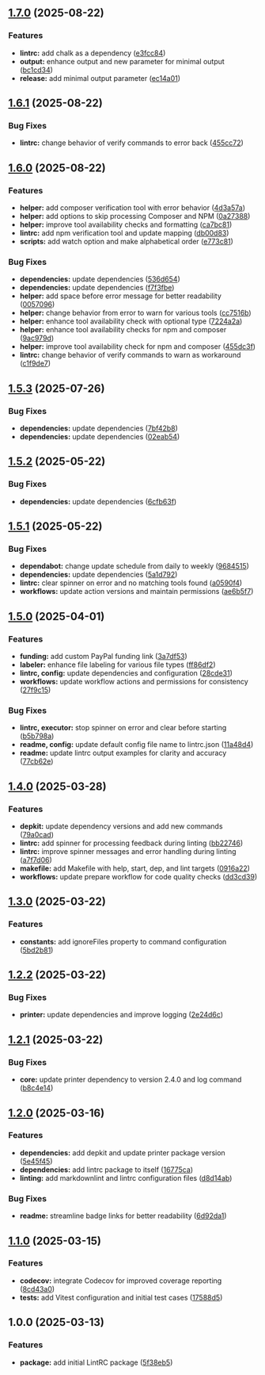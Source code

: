 ## [1.7.0](https://github.com/SP-Packages/lintrc/compare/v1.6.1...v1.7.0) (2025-08-22)

### Features

* **lintrc:** add chalk as a dependency ([e3fcc84](https://github.com/SP-Packages/lintrc/commit/e3fcc842d25c35775bc6d4c3b65802544ae65d0b))
* **output:** enhance output and new parameter for minimal output ([bc1cd34](https://github.com/SP-Packages/lintrc/commit/bc1cd34aa78ba56be07611759c22cb7f16bd4674))
* **release:** add minimal output parameter ([ec14a01](https://github.com/SP-Packages/lintrc/commit/ec14a01164d804759d1aa1e7319183ff39270aed))

## [1.6.1](https://github.com/SP-Packages/lintrc/compare/v1.6.0...v1.6.1) (2025-08-22)

### Bug Fixes

* **lintrc:** change behavior of  verify commands to error back ([455cc72](https://github.com/SP-Packages/lintrc/commit/455cc727040cf7da8076dc947f0d391583ecbb1b))

## [1.6.0](https://github.com/SP-Packages/lintrc/compare/v1.5.3...v1.6.0) (2025-08-22)

### Features

* **helper:** add composer verification tool with error behavior ([4d3a57a](https://github.com/SP-Packages/lintrc/commit/4d3a57a698b5bcf95a18d9fddac7828b0b6ada75))
* **helper:** add options to skip processing Composer and NPM ([0a27388](https://github.com/SP-Packages/lintrc/commit/0a27388de96a57ac9bead58882753f67b93f7acf))
* **helper:** improve tool availability checks and formatting ([ca7bc81](https://github.com/SP-Packages/lintrc/commit/ca7bc81357f3df4a70a2e5a0a2cda18e4798bf96))
* **lintrc:** add npm verification tool and update mapping ([db00d83](https://github.com/SP-Packages/lintrc/commit/db00d837023d3a74b9dafe4728487323597228e9))
* **scripts:** add watch option and make alphabetical order ([e773c81](https://github.com/SP-Packages/lintrc/commit/e773c8136e3e2d07eba4453667c593a48c651848))

### Bug Fixes

* **dependencies:** update dependencies ([536d654](https://github.com/SP-Packages/lintrc/commit/536d654da196490f48bf86fcfb3bcbc7e4270582))
* **dependencies:** update dependencies ([f7f3fbe](https://github.com/SP-Packages/lintrc/commit/f7f3fbee8426f13668691253203d9638dbfbb560))
* **helper:** add space before error message for better readability ([0057096](https://github.com/SP-Packages/lintrc/commit/0057096569e2094cb38f7c54cff27ff9661f4fb1))
* **helper:** change behavior from error to warn for various tools ([cc7516b](https://github.com/SP-Packages/lintrc/commit/cc7516b4bdbb1b0953cfb06bf6bc3224166bad0f))
* **helper:** enhance tool availability check with optional type ([7224a2a](https://github.com/SP-Packages/lintrc/commit/7224a2a3a07265f089f1aaf909bdb90d873bcb36))
* **helper:** enhance tool availability checks for npm and composer ([9ac979d](https://github.com/SP-Packages/lintrc/commit/9ac979d514fd98d2fb9f2266959e8f13e6ddda13))
* **helper:** improve tool availability check for npm and composer ([455dc3f](https://github.com/SP-Packages/lintrc/commit/455dc3fab4ec9995f4e6152da5de699bd78967a8))
* **lintrc:** change behavior of  verify commands to warn as workaround ([c1f9de7](https://github.com/SP-Packages/lintrc/commit/c1f9de7f454ab9b33491874113ce28524979bc61))

## [1.5.3](https://github.com/SP-Packages/lintrc/compare/v1.5.2...v1.5.3) (2025-07-26)

### Bug Fixes

* **dependencies:** update dependencies ([7bf42b8](https://github.com/SP-Packages/lintrc/commit/7bf42b820203947ce695bf22a595ef463299dd62))
* **dependencies:** update dependencies ([02eab54](https://github.com/SP-Packages/lintrc/commit/02eab54c2f8f3ec787e6029ca4ce36a25ff38e07))

## [1.5.2](https://github.com/SP-Packages/lintrc/compare/v1.5.1...v1.5.2) (2025-05-22)

### Bug Fixes

* **dependencies:** update dependencies ([6cfb63f](https://github.com/SP-Packages/lintrc/commit/6cfb63f19c5c3d4ee20fc182e9746c09a28599f7))

## [1.5.1](https://github.com/SP-Packages/lintrc/compare/v1.5.0...v1.5.1) (2025-05-22)

### Bug Fixes

* **dependabot:** change update schedule from daily to weekly ([9684515](https://github.com/SP-Packages/lintrc/commit/96845158c7ef60292eb78c75f143462c46480471))
* **dependencies:** update dependencies ([5a1d792](https://github.com/SP-Packages/lintrc/commit/5a1d7925ac82ec576ae8aab8b3c1f5d2ca9586e6))
* **lintrc:** clear spinner on error and no matching tools found ([a0590f4](https://github.com/SP-Packages/lintrc/commit/a0590f44e503ecb4128543e440e8ff7d86196d9e))
* **workflows:** update action versions and maintain permissions ([ae6b5f7](https://github.com/SP-Packages/lintrc/commit/ae6b5f7483b0fe12aa9a8d556d7dda4cc2994771))

## [1.5.0](https://github.com/SP-Packages/lintrc/compare/v1.4.0...v1.5.0) (2025-04-01)

### Features

* **funding:** add custom PayPal funding link ([3a7df53](https://github.com/SP-Packages/lintrc/commit/3a7df53de79631fdfde60af3933011825a2f27fd))
* **labeler:** enhance file labeling for various file types ([ff86df2](https://github.com/SP-Packages/lintrc/commit/ff86df299c20fd86edf1f3c41418bf80f99306cf))
* **lintrc, config:** update dependencies and configuration ([28cde31](https://github.com/SP-Packages/lintrc/commit/28cde3100fd1449e8eb590bdf68506cf8cb16c35))
* **workflows:** update workflow actions and permissions for consistency ([27f9c15](https://github.com/SP-Packages/lintrc/commit/27f9c15ed041cce096dfdff3e0deddffcac12ee1))

### Bug Fixes

* **lintrc, executor:** stop spinner on error and clear before starting ([b5b798a](https://github.com/SP-Packages/lintrc/commit/b5b798a72b83fc48e4baee06e263682f950873c7))
* **readme, config:** update default config file name to lintrc.json ([11a48d4](https://github.com/SP-Packages/lintrc/commit/11a48d4894945a218074363a3d92c75e721348f7))
* **readme:** update lintrc output examples for clarity and accuracy ([77cb62e](https://github.com/SP-Packages/lintrc/commit/77cb62e1b26f1d0394d83ea59d624442d2096a31))

## [1.4.0](https://github.com/SP-Packages/lintrc/compare/v1.3.0...v1.4.0) (2025-03-28)

### Features

* **depkit:** update dependency versions and add new commands ([79a0cad](https://github.com/SP-Packages/lintrc/commit/79a0cadabd77194aedd73ef8848c090b290defb0))
* **lintrc:** add spinner for processing feedback during linting ([bb22746](https://github.com/SP-Packages/lintrc/commit/bb22746e44e3c8c008eb1d0a19c362387ed93f9f))
* **lintrc:** improve spinner messages and error handling during linting ([a7f7d06](https://github.com/SP-Packages/lintrc/commit/a7f7d066d88034b3c4bf1a21f49217496c33404d))
* **makefile:** add Makefile with help, start, dep, and lint targets ([0916a22](https://github.com/SP-Packages/lintrc/commit/0916a22a9140509d1e0e1d5686c9a4a7f88522d6))
* **workflows:** update prepare workflow for code quality checks ([dd3cd39](https://github.com/SP-Packages/lintrc/commit/dd3cd3976761734890d99248837314326b126a71))

## [1.3.0](https://github.com/SP-Packages/lintrc/compare/v1.2.2...v1.3.0) (2025-03-22)

### Features

* **constants:** add ignoreFiles property to command configuration ([5bd2b81](https://github.com/SP-Packages/lintrc/commit/5bd2b818b102a4ad67f3bf5bbfaac2d56172a8ad))

## [1.2.2](https://github.com/SP-Packages/lintrc/compare/v1.2.1...v1.2.2) (2025-03-22)

### Bug Fixes

* **printer:** update dependencies and improve logging ([2e24d6c](https://github.com/SP-Packages/lintrc/commit/2e24d6c7cb19006adb4fbd1b89170205e216cd34))

## [1.2.1](https://github.com/SP-Packages/lintrc/compare/v1.2.0...v1.2.1) (2025-03-22)

### Bug Fixes

* **core:** update printer dependency to version 2.4.0 and log command ([b8c4e14](https://github.com/SP-Packages/lintrc/commit/b8c4e14a8e7677c2574a1582019523a45f4d064f))

## [1.2.0](https://github.com/SP-Packages/lintrc/compare/v1.1.0...v1.2.0) (2025-03-16)

### Features

* **dependencies:** add depkit and update printer package version ([5e45f45](https://github.com/SP-Packages/lintrc/commit/5e45f45bec95f4c39233dcca8e89325cd1c3c56c))
* **dependencies:** add lintrc package to itself ([16775ca](https://github.com/SP-Packages/lintrc/commit/16775ca9c768ca7fc609fdad68c6d77a53399639))
* **linting:** add markdownlint and lintrc configuration files ([d8d14ab](https://github.com/SP-Packages/lintrc/commit/d8d14ab37b70cadf4e72e1b0a333cf53d91136ae))

### Bug Fixes

* **readme:** streamline badge links for better readability ([6d92da1](https://github.com/SP-Packages/lintrc/commit/6d92da1350cbd8d3857aa061aa4b4d047e33ab0c))

## [1.1.0](https://github.com/SP-Packages/lintrc/compare/v1.0.0...v1.1.0) (2025-03-15)

### Features

* **codecov:** integrate Codecov for improved coverage reporting ([8cd43a0](https://github.com/SP-Packages/lintrc/commit/8cd43a0e738df01811f51a725c05ec9ef500f3cf))
* **tests:** add Vitest configuration and initial test cases ([17588d5](https://github.com/SP-Packages/lintrc/commit/17588d5911484f906f3dfcbb1b89b93ec6f5f780))

## 1.0.0 (2025-03-13)

### Features

* **package:** add initial LintRC package ([5f38eb5](https://github.com/SP-Packages/lintrc/commit/5f38eb516426121e9d4b3c9b07f51cd4731eca0e))

